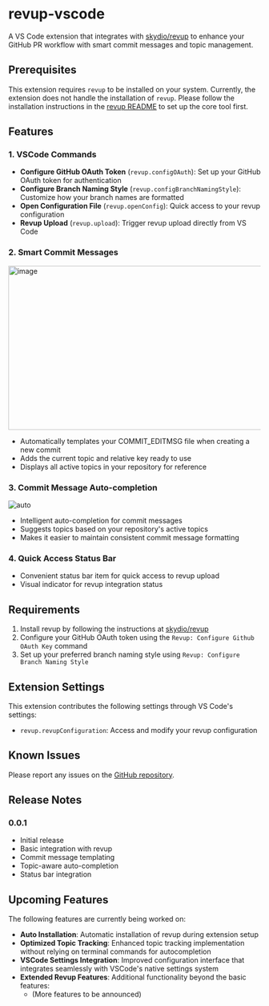 # revup-vscode

A VS Code extension that integrates with
[skydio/revup](https://github.com/skydio/revup) to enhance your GitHub PR
workflow with smart commit messages and topic management.

## Prerequisites

This extension requires `revup` to be installed on your system. Currently, the
extension does not handle the installation of `revup`. Please follow the
installation instructions in the [revup README](https://github.com/skydio/revup)
to set up the core tool first.

## Features

### 1. VSCode Commands

-   **Configure GitHub OAuth Token** (`revup.configOAuth`): Set up your GitHub
    OAuth token for authentication
-   **Configure Branch Naming Style** (`revup.configBranchNamingStyle`):
    Customize how your branch names are formatted
-   **Open Configuration File** (`revup.openConfig`): Quick access to your revup
    configuration
-   **Revup Upload** (`revup.upload`): Trigger revup upload directly from VS
    Code

### 2. Smart Commit Messages

<img width="747" height="327" alt="image" src="https://github.com/user-attachments/assets/d8ff55c1-747d-4587-b88e-5918926b72b2" />


-   Automatically templates your COMMIT_EDITMSG file when creating a new commit
-   Adds the current topic and relative key ready to use
-   Displays all active topics in your repository for reference

### 3. Commit Message Auto-completion
![auto](https://github.com/user-attachments/assets/875e5e5b-a26d-423d-9784-427514fe0fb7)

-   Intelligent auto-completion for commit messages
-   Suggests topics based on your repository's active topics
-   Makes it easier to maintain consistent commit message formatting

### 4. Quick Access Status Bar

-   Convenient status bar item for quick access to revup upload
-   Visual indicator for revup integration status

## Requirements

1. Install revup by following the instructions at
   [skydio/revup](https://github.com/skydio/revup)
2. Configure your GitHub OAuth token using the
   `Revup: Configure Github OAuth Key` command
3. Set up your preferred branch naming style using
   `Revup: Configure Branch Naming Style`

## Extension Settings

This extension contributes the following settings through VS Code's settings:

-   `revup.revupConfiguration`: Access and modify your revup configuration

## Known Issues

Please report any issues on the
[GitHub repository](https://github.com/derewah/revup-vscode/issues).

## Release Notes

### 0.0.1

-   Initial release
-   Basic integration with revup
-   Commit message templating
-   Topic-aware auto-completion
-   Status bar integration

## Upcoming Features

The following features are currently being worked on:

-   **Auto Installation**: Automatic installation of revup during extension
    setup
-   **Optimized Topic Tracking**: Enhanced topic tracking implementation without
    relying on terminal commands for autocompletion
-   **VSCode Settings Integration**: Improved configuration interface that
    integrates seamlessly with VSCode's native settings system
-   **Extended Revup Features**: Additional functionality beyond the basic
    features:
    -   (More features to be announced)
